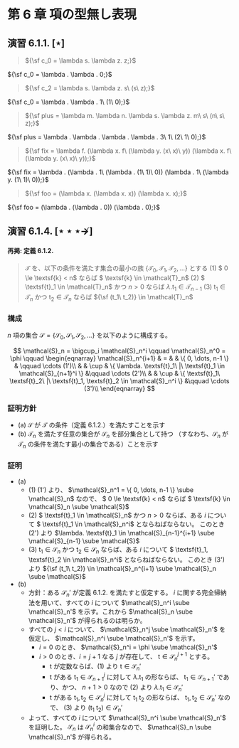 # 第 6 章 項の型無し表現

## 演習 6.1.1. $[\star]$

> ${\sf c_0 = \lambda s. \lambda z. z;}$

${\sf c_0 = \lambda . \lambda . 0;}$

> ${\sf c_2 = \lambda s. \lambda z. s\ (s\ z);}$

${\sf c_0 = \lambda . \lambda . 1\ (1\ 0);}$

> ${\sf plus = \lambda m. \lambda n. \lambda s. \lambda z. m\ s\ (n\ s\ z);}$

${\sf plus = \lambda . \lambda . \lambda . \lambda . 3\ 1\ (2\ 1\ 0);}$

> ${\sf fix = \lambda f. (\lambda x. f\ (\lambda y. (x\ x)\ y)) (\lambda x. f\ (\lambda y. (x\ x)\ y));}$

${\sf fix = \lambda . (\lambda . 1\ (\lambda . (1\ 1)\ 0)) (\lambda . 1\ (\lambda y. (1\ 1)\ 0));}$

> ${\sf foo = (\lambda x. (\lambda x. x)) (\lambda x. x);}$

${\sf foo = (\lambda . (\lambda . 0)) (\lambda . 0);}$

## 演習 6.1.4. $[\star\star\star \nrightarrow]$

#### 再掲: 定義 6.1.2.

> $\mathcal{T}$ を、以下の条件を満たす集合の最小の族 $\{\mathcal{T}_0, \mathcal{T}_1, \mathcal{T}_2, ...\}$ とする
> (1) $ 0 \le \textsf{k} < n$ ならば $ \textsf{k} \in \mathcal{T}_n$
> (2) $ \textsf{t}_1 \in \mathcal{T}_n$ かつ $n > 0$ ならば $\lambda. \textsf{t}_1 \in \mathcal{T}_{n-1}$
> (3) $\textsf{t}_1 \in \mathcal{T}_n$ かつ $\textsf{t}_2 \in \mathcal{T}_n$ ならば ${\sf (t_1\ t_2)} \in \mathcal{T}_n$

### 構成

$n$ 項の集合 $\mathcal{S} = \{\mathcal{S}_0, \mathcal{S}_1, \mathcal{S}_2, ...\}$ を以下のように構成する。

$$
\mathcal{S}_n = \bigcup_i \mathcal{S}_n^i \qquad
\mathcal{S}_n^0 = \phi \qquad
\begin{eqnarray}
\mathcal{S}_n^{i+1} & = &      & \{ 0, \dots, n-1 \} & \qquad \cdots (1')\\
                    &  & \cup & \{ \lambda. \textsf{t}_1\ |\ \textsf{t}_1 \in \mathcal{S}_{n+1}^i \}  &\qquad \cdots (2')\\
                    &  & \cup & \{ \textsf{t}_1\ \textsf{t}_2\ |\ \textsf{t}_1, \textsf{t}_2 \in \mathcal{S}_n^i \}  &\qquad \cdots (3')\\
\end{eqnarray}
$$

### 証明方針

- (a) $\mathcal{S}$ が $\mathcal{T}$ の条件（定義 6.1.2.）を満たすことを示す
- (b) $\mathcal{T}_n$ を満たす任意の集合が $\mathcal{S}_n$ を部分集合として持つ
  （すなわち、$\mathcal{S}_n$ が $\mathcal{T}_n$ の条件を満たす最小の集合である）ことを示す

### 証明

- (a)
  - (1) (1') より、 $\mathcal{S}_n^1 = \{ 0, \dots, n-1 \} \sube \mathcal{S}_n$ なので、  $ 0 \le \textsf{k} < n$ ならば $ \textsf{k} \in \mathcal{S}_n \sube \mathcal{S}$
  - (2)  $ \textsf{t}_1 \in \mathcal{S}_n$ かつ $n > 0$ ならば、ある $i$ について $ \textsf{t}_1 \in \mathcal{S}_n^i$ とならねばならない。
    このとき (2') より $\lambda. \textsf{t}_1 \in \mathcal{S}_{n-1}^{i+1} \sube \mathcal{S}_{n-1} \sube \mathcal{S}$  
  - (3) $\textsf{t}_1 \in \mathcal{S}_n$ かつ $\textsf{t}_2 \in \mathcal{S}_n$ ならば、ある $i$ について $ \textsf{t}_1, \textsf{t}_2 \in \mathcal{S}_n^i$ とならねばならない。
    このとき (3') より ${\sf (t_1\ t_2)} \in \mathcal{S}_n^{i+1} \sube \mathcal{S}_n \sube \mathcal{S}$
- (b)
  - 方針：ある $\mathcal{S}_n'$ が定義 6.1.2. を満たすと仮定する。 $i$ に関する完全帰納法を用いて、すべての $i$ について $\mathcal{S}_n^i \sube \mathcal{S}_n'$ を示す。これから $\mathcal{S}_n \sube \mathcal{S}_n'$ が得られるのは明らか。
  - すべての $j<i$ について、 $\mathcal{S}_n^j \sube \mathcal{S}_n'$ を仮定し、 $\mathcal{S}_n^i \sube \mathcal{S}_n'$ を示す。
    - $i = 0$ のとき、 $\mathcal{S}_n^i = \phi \sube \mathcal{S}_n'$ 
    - $i>0$ のとき、$i = j + 1$ なる $j$ が存在して、 $\textsf{t} \in \mathcal{S}_n^{j+1}$ とする。
      - $\textsf{t}$ が定数ならば、(1) より $\textsf{t} \in \mathcal{S}_n'$ 
      - $\textsf{t}$ がある $\textsf{t}_1 \in \mathcal{S}_{n+1}^j$ に対して $\lambda. \textsf{t}_1$ の形ならば、 $\textsf{t}_1 \in \mathcal{S}_{n+1}'$ であり、かつ、 $n+1>0$ なので (2) より $\lambda. \textsf{t}_1 \in \mathcal{S}_n'$
      - $\textsf{t}$ がある $\textsf{t}_1, \textsf{t}_2 \in \mathcal{S}_n^j$ に対して $\textsf{t}_1\ \textsf{t}_2$ の形ならば、 $\textsf{t}_1, \textsf{t}_2 \in \mathcal{S}_n'$ なので、 (3) より $(\textsf{t}_1\ \textsf{t}_2) \in \mathcal{S}_n'$
  - よって、すべての $i$ について $\mathcal{S}_n^i \sube \mathcal{S}_n'$ を証明した。 $\mathcal{S}_n$ は $\mathcal{S}_n^i$ の和集合なので、 $\mathcal{S}_n \sube \mathcal{S}_n'$ が得られる。



